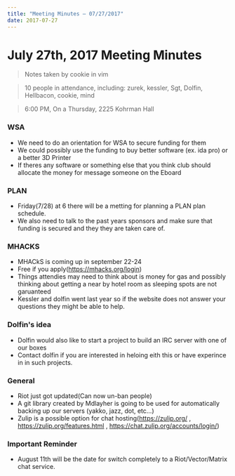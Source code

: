 ```yaml
---
title: "Meeting Minutes – 07/27/2017"
date: 2017-07-27
---
```

# July 27th, 2017 Meeting Minutes
> Notes taken by cookie in vim

> 10 people in attendance, including: zurek, kessler, Sgt, Dolfin, Hellbacon, cookie, mind

> 6:00 PM, On a Thursday, 2225 Kohrman Hall

### WSA

- We need to do an orientation for WSA to secure funding for them
- We could possibly use the funding to buy better software (ex. ida pro) or a better 3D Printer
- If theres any software or something else that you think club should allocate the money for  message someone on the Eboard

### PLAN
 
- Friday(7/28) at 6 there will be a metting for planning a PLAN plan schedule.
- We also need to talk to the past years sponsors and make sure that funding is secured and they they are taken care of.

### MHACKS

- MHACkS is coming up in september 22-24
- Free if you apply(https://mhacks.org/login)
- Things attendies may need to think about is money for gas and possibly thinking about getting a near by hotel room as sleeping spots are not garuanteed
- Kessler and dolfin went last year so if the website does not answer your questions they might be able to help.

### Dolfin's idea

- Dolfin would also like to start a project to build an IRC server with one of our boxes
- Contact dolfin if you are interested in heloing eith this or have experince in in such projects.

### General

- Riot just got updated(Can now un-ban people)
- A git library created by Mdlayher is going to be used for automatically backing up our servers (yakko, jazz, dot, etc...)
- Zulip is a possible option for chat hosting(https://zulip.org/ , https://zulip.org/features.html ,  https://chat.zulip.org/accounts/login/) 

### Important Reminder
- August 11th will be the date for switch completely to a Riot/Vector/Matrix chat service.

